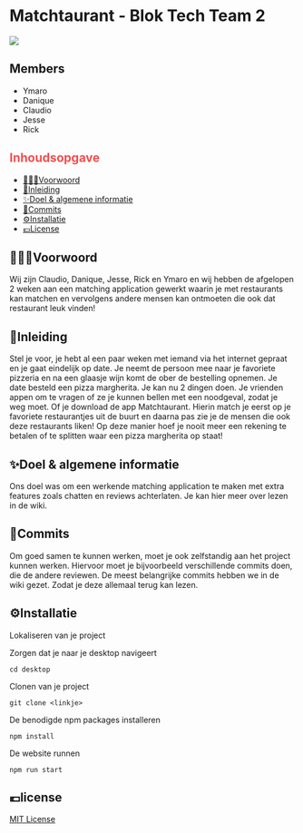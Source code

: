 # Matchtaurant - Blok Tech Team 2
<img src="https://i.postimg.cc/tJMJR1zd/logomatchtaurant.png">

## Members 

- Ymaro
- Danique
- Claudio
- Jesse
- Rick

<section>
  <h2 style="color: #F54E4F">Inhoudsopgave</h2>
  <section>
    <ul>
      <li><a href="#voorwoord">🦹🏽‍♀️Voorwoord</a></li>
      <li><a href="#inleiding">📜Inleiding</a></li>
      <li><a href="#idee">✨Doel & algemene informatie</a></li>
      <li><a href="#commits">🚨Commits</a></li>
      <li><a href="#installatie">⚙️Installatie</a></li>
      <li><a href="#license">💶License</a></li>
    </ul>
  </section>
</section>

<section>
  <h2 id="voorwoord">🦹🏽‍♀️Voorwoord</h2>
  <p>Wij zijn Claudio, Danique, Jesse, Rick en Ymaro en wij hebben de afgelopen 2 weken aan een matching application gewerkt waarin je met restaurants kan matchen en vervolgens andere mensen kan ontmoeten die ook dat restaurant leuk vinden!</p>
</section>
  
<section>
  <h2 id="inleiding">📜Inleiding</h2>
<p>Stel je voor, je hebt al een paar weken met iemand via het internet gepraat en je gaat eindelijk op date. Je neemt de persoon mee naar je favoriete pizzeria en na een glaasje wijn komt de ober de bestelling opnemen. Je date besteld een pizza margherita. Je kan nu 2 dingen doen. Je vrienden appen om te vragen of ze je kunnen bellen met een noodgeval, zodat je weg moet. Of je download de app Matchtaurant. Hierin match je eerst op je favoriete restaurantjes uit de buurt en daarna pas zie je de mensen die ook deze restaurants liken! Op deze manier hoef je nooit meer een rekening te betalen of te splitten waar een pizza margherita op staat!</p>
</section>
  
<section>
  <h2 id="idee">✨Doel & algemene informatie</h2>
<p>Ons doel was om een werkende matching application te maken met extra features zoals chatten en reviews achterlaten. Je kan hier meer over lezen in de wiki.</p>
</section>
  
<section>
  <h2 id="commits">🚨Commits</h2>
<p>Om goed samen te kunnen werken, moet je ook zelfstandig aan het project kunnen werken. Hiervoor moet je bijvoorbeeld verschillende commits doen, die de andere reviewen. De meest belangrijke commits hebben we in de wiki gezet. Zodat je deze allemaal terug kan lezen.</p>
</section>

<section>
  <h2 id="installatie">⚙️Installatie</h2>
  <p>Lokaliseren van je project</p>
<p>Zorgen dat je naar je desktop navigeert</p>

```
cd desktop
```

<p>Clonen van je project</p>

```
git clone <linkje>
```

<p>De benodigde npm packages installeren</p>

```
npm install
```

<p>De website runnen</p>

```
npm run start
```

</section>
  
<section>
  <h2 id="license">💶license</h2>
  <a href="https://github.com/WyroneBlue/blok-tech-team2/blob/feat/readme/LICENSE">MIT License</a>
</section>
  
  
